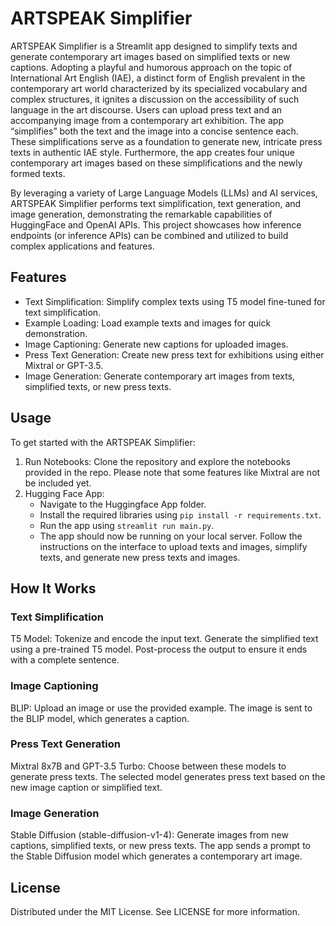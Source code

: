# ARTSPEAK Simplifier
ARTSPEAK Simplifier is a Streamlit app designed to simplify texts and generate contemporary art images based on simplified texts or new captions. Adopting a playful and humorous approach on the topic of International Art English (IAE), a distinct form of English prevalent in the contemporary art world characterized by its specialized vocabulary and complex structures, it ignites a discussion on the accessibility of such language in the art discourse. Users can upload press text and an accompanying image from a contemporary art exhibition. The app “simplifies” both the text and the image into a concise sentence each. These simplifications serve as a foundation to generate new, intricate press texts in authentic IAE style. Furthermore, the app creates four unique contemporary art images based on these simplifications and the newly formed texts.

By leveraging a variety of Large Language Models (LLMs) and AI services, ARTSPEAK Simplifier performs text simplification, text generation, and image generation, demonstrating the remarkable capabilities of HuggingFace and OpenAI APIs. This project showcases how inference endpoints (or inference APIs) can be combined and utilized to build complex applications and features.

## Features
- Text Simplification: Simplify complex texts using T5 model fine-tuned for text simplification.
- Example Loading: Load example texts and images for quick demonstration.
- Image Captioning: Generate new captions for uploaded images.
- Press Text Generation: Create new press text for exhibitions using either Mixtral or GPT-3.5.
- Image Generation: Generate contemporary art images from texts, simplified texts, or new press texts.

## Usage
To get started with the ARTSPEAK Simplifier:
1. Run Notebooks: Clone the repository and explore the notebooks provided in the repo. Please note that some features like Mixtral are not be included yet.
2. Hugging Face App:
    - Navigate to the Huggingface App folder.
    - Install the required libraries using `pip install -r requirements.txt`.
    - Run the app using `streamlit run main.py`.
    - The app should now be running on your local server. Follow the instructions on the interface to upload texts and images, simplify texts, and generate new press texts and images.

## How It Works
### Text Simplification
T5 Model: Tokenize and encode the input text. Generate the simplified text using a pre-trained T5 model. Post-process the output to ensure it ends with a complete sentence.
### Image Captioning
BLIP: Upload an image or use the provided example. The image is sent to the BLIP model, which generates a caption.
### Press Text Generation
Mixtral 8x7B and GPT-3.5 Turbo: Choose between these models to generate press texts. The selected model generates press text based on the new image caption or simplified text.
### Image Generation
Stable Diffusion (stable-diffusion-v1-4): Generate images from new captions, simplified texts, or new press texts. The app sends a prompt to the Stable Diffusion model which generates a contemporary art image.

## License
Distributed under the MIT License. See LICENSE for more information.
